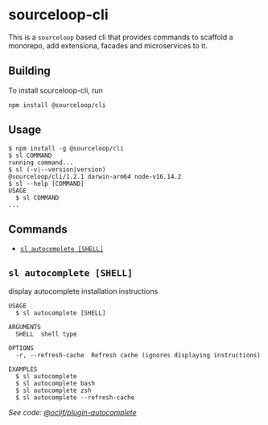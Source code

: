 # sourceloop-cli
This is a `sourceloop` based cli that provides commands to scaffold a monorepo, add extensiona, facades and microservices to it.

## Building
To install sourceloop-cli, run

```shell
npm install @sourceloop/cli
```

## Usage
<!-- usage -->
```sh-session
$ npm install -g @sourceloop/cli
$ sl COMMAND
running command...
$ sl (-v|--version|version)
@sourceloop/cli/1.2.1 darwin-arm64 node-v16.14.2
$ sl --help [COMMAND]
USAGE
  $ sl COMMAND
...
```
<!-- usagestop -->

## Commands
<!-- commands -->
* [`sl autocomplete [SHELL]`](#sl-autocomplete-shell)

## `sl autocomplete [SHELL]`

display autocomplete installation instructions

```
USAGE
  $ sl autocomplete [SHELL]

ARGUMENTS
  SHELL  shell type

OPTIONS
  -r, --refresh-cache  Refresh cache (ignores displaying instructions)

EXAMPLES
  $ sl autocomplete
  $ sl autocomplete bash
  $ sl autocomplete zsh
  $ sl autocomplete --refresh-cache
```

_See code: [@oclif/plugin-autocomplete](https://github.com/oclif/plugin-autocomplete/blob/v1.2.0/src/commands/autocomplete/index.ts)_
<!-- commandsstop -->
